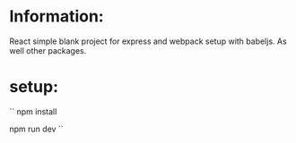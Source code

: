 

# Information:
  React simple blank project for express and webpack setup with babeljs. As well other packages.


# setup:
``
npm install

npm run dev
``